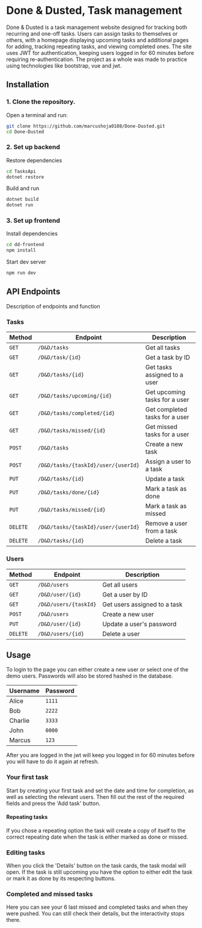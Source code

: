 
# Done & Dusted, Task management

Done & Dusted is a task management website designed for tracking both recurring and one-off tasks. Users can assign tasks to themselves or others, with a homepage displaying upcoming tasks and additional pages for adding, tracking repeating tasks, and viewing completed ones. The site uses JWT for authentication, keeping users logged in for 60 minutes before requiring re-authentication.
The project as a whole was made to practice using technologies like bootstrap, vue and jwt.



## Installation

### 1. Clone the repository. 
Open a terminal and run: 

```bash
git clone https://github.com/marcushoja0108/Done-Dusted.git
cd Done-Dusted
```
### 2. Set up backend
Restore dependencies
```bash
cd TasksApi
dotnet restore
```
Build and run
```bash
dotnet build
dotnet run
```
### 3. Set up frontend
Install dependencies
```bash
cd dd-frontend
npm install
```
Start dev server
```bash
npm run dev
```

## API Endpoints
Description of endpoints and function
### **Tasks**
| Method  | Endpoint  | Description  |
|---------|----------|--------------|
| `GET`   | `/D&D/tasks` | Get all tasks |
| `GET`   | `/D&D/task/{id}` | Get a task by ID |
| `GET`   | `/D&D/tasks/{id}` | Get tasks assigned to a user |
| `GET`   | `/D&D/tasks/upcoming/{id}` | Get upcoming tasks for a user |
| `GET`   | `/D&D/tasks/completed/{id}` | Get completed tasks for a user |
| `GET`   | `/D&D/tasks/missed/{id}` | Get missed tasks for a user |
| `POST`  | `/D&D/tasks` | Create a new task |
| `POST`  | `/D&D/tasks/{taskId}/user/{userId}` | Assign a user to a task |
| `PUT`   | `/D&D/tasks/{id}` | Update a task |
| `PUT`   | `/D&D/tasks/done/{id}` | Mark a task as done |
| `PUT`   | `/D&D/tasks/missed/{id}` | Mark a task as missed |
| `DELETE` | `/D&D/tasks/{taskId}/user/{userId}` | Remove a user from a task |
| `DELETE` | `/D&D/tasks/{id}` | Delete a task |

### **Users**
| Method  | Endpoint  | Description  |
|---------|----------|--------------|
| `GET`   | `/D&D/users` | Get all users |
| `GET`   | `/D&D/user/{id}` | Get a user by ID |
| `GET`   | `/D&D/users/{taskId}` | Get users assigned to a task |
| `POST`  | `/D&D/users` | Create a new user |
| `PUT`   | `/D&D/user/{id}` | Update a user's password |
| `DELETE` | `/D&D/users/{id}` | Delete a user |
    
## Usage

To login to the page you can either create a new user or select one of the demo users. Passwords will also be stored hashed in the database. 

| Username  | Password  | 
|---------|----------|
| Alice   | `1111` |
| Bob     | `2222` |
| Charlie | `3333` |
| John    | `0000` |
| Marcus  | `123`  |

After you are logged in the jwt will keep you logged in for 60 minutes before you will have to do it again at refresh.

### Your first task
Start by creating your first task and set the date and time for completion, as well as selecting the relevant users. Then fill out the rest of the required fields and press the 'Add task' button. 

#### Repeating tasks
If you chose a repeating option the task will create a copy of itself to the correct repeating date when the task is either marked as done or missed.

### Editing tasks
When you click the 'Details' button on the task cards, the task modal will open. If the task is still upcoming you have the option to either edit the task or mark it as done by its respecting buttons.

### Completed and missed tasks
Here you can see your 6 last missed and completed tasks and when they were pushed. You can still check their details, but the interactivity stops there.

